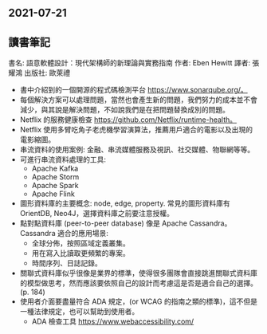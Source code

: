 
## 2021-07-21

## 讀書筆記 

書名: 語意軟體設計：現代架構師的新理論與實務指南
作者: Eben Hewitt
譯者: 張耀鴻
出版社: 歐萊禮


* 書中介紹到的一個開源的程式碼檢測平台 https://www.sonarqube.org/。
* 每個解決方案可以處理問題，當然也會產生新的問題，我們努力的成本並不會減少，與其說是解決問題，不如說我們是在把問題替換成別的問題。
* Netflix 的服務健康檢查 https://github.com/Netflix/runtime-health。
* Netflix 使用多臂吃角子老虎機學習演算法，推薦用戶適合的電影以及出現的電影縮圖。
* 串流資料的使用案例: 金融、串流媒體服務及視訊、社交媒體、物聯網等等。
* 可進行串流資料處理的工具:
    * Apache Kafka
    * Apache Storm
    * Apache Spark
    * Apache Flink
* 圖形資料庫的主要概念: node, edge, property. 常見的圖形資料庫有 OrientDB, Neo4J，選擇資料庫之前要注意授權。
* 點對點資料庫 (peer-to-peer database) 像是 Apache Cassandra。Cassandra 適合的應用場景:
    * 全球分佈，按照區域定義叢集。
    * 用在寫入比讀取更頻繁的專案。
    * 時間序列、日誌記錄。
* 關聯式資料庫似乎很像是業界的標準，使得很多團隊會直接跳進關聯式資料庫的模型做思考，然而應該要依照自己的設計而考慮這是否是適合自己的選擇。(p. 184)
* 使用者介面要盡量符合 ADA 規定，(or WCAG 的指南之類的標準)，這不但是一種法律規定，也可以幫助到使用者。
    * ADA 檢查工具 https://www.webaccessibility.com/
    




